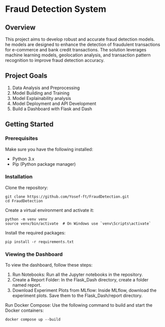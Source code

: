 # Fraud Detection System
## Overview
This project aims to develop robust and accurate fraud detection models. he models are designed to enhance the detection of fraudulent transactions for e-commerce and bank credit transactions. The solution leverages machine learning models, geolocation analysis, and transaction pattern recognition to improve fraud detection accuracy.

## Project Goals
1. Data Analysis and Preprocessing
2. Model Building and Training
3. Model Explainability analysis
4. Model Deployment and API Development
5. Build a Dashboard with Flask and Dash

## Getting Started
### Prerequisites
Make sure you have the following installed:
  * Python 3.x
  * Pip (Python package manager)

### Installation
Clone the repository:
```
git clone https://github.com/Yosef-ft/FraudDetection.git
cd FraudDetection
```
Create a virtual environment and activate it:
```
python -m venv venv
source venv/bin/activate  # On Windows use `venv\Scripts\activate`
```
Install the required packages:
```
pip install -r requirements.txt
```

### Viewing the Dashboard
To view the dashboard, follow these steps:

1. Run Notebooks: Run all the Jupyter notebooks in the repository.
2. Create a Report Folder: In the Flask_Dash directory, create a folder named report.
3. Download Experiment Plots from MLflow: Inside MLflow, download the experiment plots. Save them to the Flask_Dash/report directory.

Run Docker Compose:
Use the following command to build and start the Docker containers:
```
docker compose up --build
```
